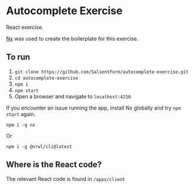 # Autocomplete Exercise

React exercise.

[Nx](https://nx.dev/getting-started/intro) was used to create the boilerplate for this exercise.

## To run

1. `git clone https://github.com/SalientForm/autocomplete-exercise.git`      
2. `cd autocomplete-exercise`  
3. `npm i`  
4. `npm start`  
5. Open a browser and navigate to `localhost:4210`




If you encounter an issue running the app, install Nx globally and try `npm start` again.

`npm i -g nx`
 
Or  

`npm i -g @nrwl/cli@latest`

## Where is the React code?

The relevant React code is found in `/apps/client`
